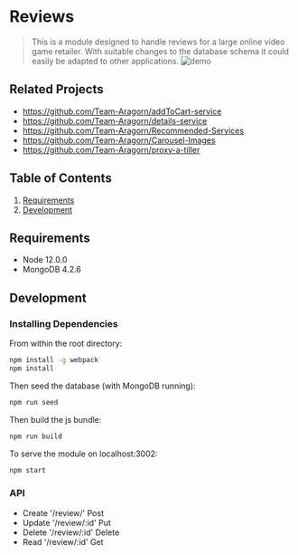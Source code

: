 # Reviews

> This is a module designed to handle reviews for a large online video game retailer. With suitable changes to the database schema it could easily be adapted to other applications.
![demo](demo/gamestart-demo.gif)
## Related Projects

  - https://github.com/Team-Aragorn/addToCart-service
  - https://github.com/Team-Aragorn/details-service
  - https://github.com/Team-Aragorn/Recommended-Services
  - https://github.com/Team-Aragorn/Carousel-Images
  - https://github.com/Team-Aragorn/proxy-a-tiller

## Table of Contents


1. [Requirements](#requirements)
1. [Development](#development)

## Requirements

- Node 12.0.0
- MongoDB 4.2.6

## Development

### Installing Dependencies

From within the root directory:

```sh
npm install -g webpack
npm install
```

Then seed the database (with MongoDB running):

```sh
npm run seed
```

Then build the js bundle:

```sh
npm run build
```

To serve the module on localhost:3002:

```sh
npm start
```

### API
- Create '/review/' Post
- Update '/review/:id' Put
- Delete '/review/:id' Delete
- Read   '/review/:id' Get
